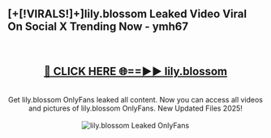 <h2>[+[!VIRALS!]+]lily.blossom Leaked Video Viral On Social X Trending Now - ymh67</h2>
<br>
<div align="center">
<h2><a href="https://libra.edu.pl?lily.blossom" rel="nofollow">🔴 CLICK HERE 🌐==►► lily.blossom</a></h2>
<br>
Get lily.blossom OnlyFans leaked all content. Now you can access all videos and pictures of lily.blossom OnlyFans. New Updated Files 2025!
<br>
<br>
<a href="https://libra.edu.pl?lily.blossom" rel="nofollow" data-target="animated-image.originalLink"><img src="https://i.ibb.co.com/WyWwxjT/player-gif2.gif" alt="lily.blossom Leaked OnlyFans" style="max-width: 100%; display: inline-block;" data-target="animated-image.originalImage"></a>
</div>
<br>